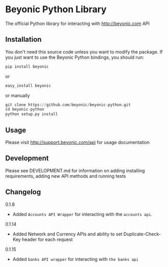 # Beyonic Python Library

The official Python library for interacting with http://beyonic.com API

## Installation

You don't need this source code unless you want to modify the package. If you just want to use the Beyonic Python bindings, you should run:

```python
pip install beyonic
```

or

```python
easy_install beyonic
```

or manually

```python
git clone https://github.com/beyonic/beyonic-python.git
cd beyonic-python
python setup.py install
```

## Usage

Please visit http://support.beyonic.com/api for usage documentation

## Development

Please see DEVELOPMENT.md for information on adding installing requirements, adding new API methods and running tests

## Changelog

0.1.8
- Added `Accounts API Wrapper` for interacting with the `accounts api`.

0.1.14
- Added Network and Currency APIs and ability to set Duplicate-Check-Key header for each request

0.1.15
- Added `banks API wrapper` for interacting with `the banks api`

